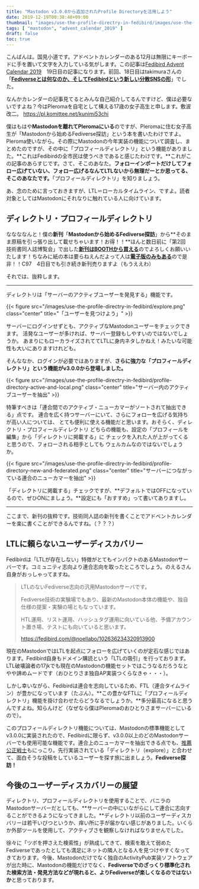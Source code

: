 ```yaml
---
title: "Mastodon v3.0.0から追加されたProfile Directoryを活用しよう"
date: 2019-12-19T00:38:48+09:00
thumbnail: "images/use-the-profile-directry-in-fedibird/images/use-the-profile-directry-in-fedibird/profile-directory-new-and-federated.png"
tags: [ "mastodon", "advent_calendar_2019" ]
draft: false
toc: true
---
```


こんばんは。国見小道です。アドベントカレンダーのある12月は無限にキーボードに手を置いて文字を入力している気がします。この記事は[Fedibird Advent Calendar 2019](https://adventar.org/calendars/3903)　19日目の記事になります。前回、18日目はtakimuraさんの「[**Fediverseとは何なのか、そしてFedibirdという新しい分散SNSの形**](https://note.com/cv_k/n/n502a40f9603d)」でした。

なんかカレンダーの記事見てるとみんな自己紹介してるんですけど、僕は必要ないですよね？今はPleromaを自宅として構える17歳の女子高生と申します。敷波改二。 https://pl.komittee.net/kunimi53chi

僕はもはや**Mastodonを離れてPleromaにいる**のですが、Pleromaに住む女子高生が「Mastodonから始めるFediverse探訪」という本を書いたわけですよ。Pleroma使いながら。その際にMastodonの今年実装の機能について調査し、まとめたのですが、その中に「プロフィールディレクトリ」という機能がありました。**これはFedibirdの全市民は使うべきであると感じたわけです。**これがこの記事のあらすじです。さて、そこのあなた。**フォローインポートだけしてフォロー広げていない、フォロー広げるなんてLTLないから無理だーとか思ってる、そこのあなたです。**「プロフィールディレクトリ」を知りましょう。

あ、念のために言っておきますが、LTL＝ローカルタイムライン、ですよ。読者対象としてはMastodonにそれなりに触れている人に向けています。

## ディレクトリ・プロフィールディレクトリ

ななななんと！僕の**新刊**「**Mastodonから始めるFediverse探訪**」から**そのまま原稿を引っ張り出して載せちゃいます！お得！！**ほんと数日前に「第2回　技術書同人誌博覧会」で出した[**新刊はBOOTHから買える**](https://blowing.booth.pm/items/1735048)のでよろしくお願いいたします！ちなみに紙の本は要らねえんだよって人は[**電子版のみもある**](https://blowing.booth.pm/items/1735098)ので是非！！C97　4日目でも引き続き新刊売りますよ（もうええわ）

それでは、抜粋します。

---

ディレクトリは「サーバーのアクティブユーザーを発見する」機能です。

{{< figure src="/images/use-the-profile-directry-in-fedibird/explore.png" class="center" title="「ユーザーを見つけよう」" >}}

サーバーにログインせずとも、アクティブなMastodonユーザーをチェックできます。
活発なユーザーが多ければ、サーバー登録もしやすいのではないでしょうか。
あまりにもローカライズされててLTLに身内ネタしかねえ！みたいな可能性も大いにありますけれども。

そんななか、ログインが必要ではありますが、**さらに強力な「プロフィールディレクトリ」という機能がv3.0.0から登場しました。**

{{< figure src="/images/use-the-profile-directry-in-fedibird/profile-directory-active-and-local.png" class="center" title="サーバー内のアクティブユーザーを抽出" >}}

特筆すべきは「連合間でのアクティブ・ニューカマーがソートされて抽出できる」点です。
連合を広く持つサーバーにいて、さらにフォローを広げる気持ちが高い人については、
とても便利に使える機能だと思います。おそらく、ディレクトリ・プロフィールディレクトリ
どちらの機能も、設定の「プロフィールを編集」から「ディレクトリに掲載する」に
チェックを入れた人が上がってくると思うので、フォローされる相手としても
ウェルカムなのではないでしょうか。

{{< figure src="/images/use-the-profile-directry-in-fedibird/profile-directory-new-and-federated.png" class="center" title="サーバーにつながっている連合のニューカマーを抽出" >}}

「ディレクトリに掲載する」チェックですが、**デフォルトではOFFになっているので、ぜひONにましょう。**設定にも「おすすめ」って書いてありますし。

---

ここまで、新刊の抜粋です。技術同人誌の新刊を書くことでアドベントカレンダーを楽に書くことができるんですね。（？？？）

## LTLに頼らないユーザーディスカバリー

Fedibirdは「LTLが存在しない」特徴がとてもインパクトのあるMastodonサーバーです。コミュニティ志向より連合志向を取ったところでしょう。のえるさん自身がおっしゃってますね。

> LTLのないFediverse志向の汎用Mastodonサーバです。
>
> Fediverse技術の実験場でもあり、最新のMastodon本体の機能や、独自仕様の提案・実験の場ともなっています。
>
> HTL運用、リスト運用、ハッシュタグ運用に向いている他、予備アカウント置き場、テストにも向いていると思います。
>
> https://fedibird.com/@noellabo/102636234320913900

現在のMastodonではLTLを起点にフォローを広げていくのが定石な感じではあります。Fedibird自身もドメイン購読という「LTLの吸引」を行っております。LTL破壊論者の17jkでも現在のMastodonの機能セットではこうなるだろうなとやや諦めムードです（おひとりさま独自AP実装つくらなきゃ・・・）。

しかし幸いながら、Fedibirdは連合を志向しているため、FTL（連合タイムライン）が豊かになっています（たぶん）。**この豊かなFTLに「プロフィールディレクトリ」機能を掛け合わせたらどうなるでしょうか。**多分最高になると思うんですよね。知らんけど（なぜなら僕はPleromaのおひとりさまサーバーにいるので）。

このプロフィールディレクトリ機能については、Mastodonの標準機能としてv3.0.0に実装されたので、Fedibirdに限らず、v3.0.0以上のどのMastodonサーバーでも使用可能な機能です。連合上のニューカマーを抽出できる点でも、[推薦公正戦士](https://distsn.org/)もにっこり。先行実装されている「ディレクトリ（explore）」と合わせて、面白そうな投稿をしているユーザーを探す旅に出ましょう。**Fediverse探訪！**

## 今後のユーザーディスカバリーの展望

ディレクトリ、プロフィールディレクトリを使用することで、バニラのMastodonサーバーだとしても、**サーバーの中にいながらにして連合に志向することができるようになってきました。**ディレクトリ以前のユーザーディスカバリーは若干いびつというか、痒い所に手が届かない感じがありました。いくらか外部ツールを使用して、アクティブさを観察しなければなりませんでした。

徐々に「ツボを押さえた検索性」が熟成してきて、検索を敢えて弱めたFediverseであったとしても満足にネットの隣人となる人を見つけやすくなってきております。今後、Mastodonだけでなく独自のActivityPub実装ソフトウェアが出た時に、Mastodonの機能だけでなく、**Fediverseでのざっくり標準化された検索方法・発見方法などが現れると、よりFediverseが楽しくなるのではないか**と思っております。